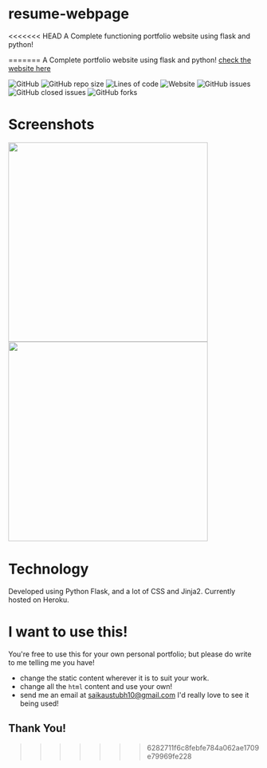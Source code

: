 # resume-webpage
<<<<<<< HEAD
A Complete functioning portfolio website using flask and python!




=======
A Complete portfolio website using flask and python!
[check the website here](https://techsketch.herokuapp.com/)

![GitHub](https://img.shields.io/github/license/itzvort3x1/portfolio-website?style=plastic) ![GitHub repo size](https://img.shields.io/github/repo-size/itzVort3x1/portfolio-website?style=plastic)  ![Lines of code](https://img.shields.io/tokei/lines/github/itzVort3x1/portfolio-website?style=plastic) ![Website](https://img.shields.io/website?down_color=lightgrey&down_message=offline&style=plastic&up_color=green&up_message=online&url=https%3A%2F%2Ftechsketch.herokuapp.com%2F) ![GitHub issues](https://img.shields.io/github/issues-raw/itzVort3x1/portfolio-website?style=plastic) ![GitHub closed issues](https://img.shields.io/github/issues-closed-raw/itzVort3x1/portfolio-website?style=plastic) ![GitHub forks](https://img.shields.io/github/forks/itzVort3x1/portfolio-website?style=social)

# Screenshots

<img src="https://i.ibb.co/bm9Vx0H/home-page.png" width=400px>
<img src="https://i.ibb.co/wWFmwD2/contact-page.png" width=400px>

# Technology

Developed using Python Flask, and a lot of CSS and Jinja2.
Currently hosted on Heroku.

# I want to use this!

You're free to use this for your own personal portfolio; but please do write to me telling me you have!
 
 - change the static content wherever it is to suit your work.
 - change all the `html` content and use your own!   
 - send me an email at saikaustubh10@gmail.com I'd really love to see it being used!
 
 ## Thank You!
>>>>>>> 6282711f6c8febfe784a062ae1709e79969fe228
